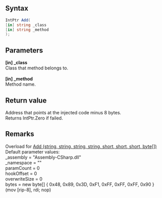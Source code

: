 ## Syntax
```c#
IntPtr Add(
[in] string _class
[in] string _method
);
```   
## Parameters
**[in] _class**   
Class that method belongs to.   
<br>
**[in] _method**   
Method name.   
## Return value
Address that points at the injected code minus 8 bytes.   
Returns IntPtr.Zero if failed.   
## Remarks
Overload for 
[Add (string, string, string, string, short, short, short, byte[])](https://github.com/ru-mii/uhara/tree/main/doc/uhara2/tools/unitycs/jitsave/Add%20(string%2C%20string%2C%20string%2C%20string%2C%20short%2C%20short%2C%20short%2C%20byte%5B%5D))   
Default parameter values:   
_assembly = "Assembly-CSharp.dll"   
_namespace = ""   
paramCount = 0   
hookOffset = 0   
overwriteSize = 0   
bytes = new byte[] { 0x48, 0x89, 0x3D, 0xF1, 0xFF, 0xFF, 0xFF, 0x90 } (mov [rip-8], rdi; nop)
